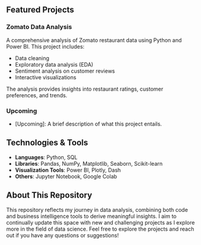 
## Featured Projects

### Zomato Data Analysis

A comprehensive analysis of Zomato restaurant data using Python and Power BI. This project includes:
- Data cleaning
- Exploratory data analysis (EDA)
- Sentiment analysis on customer reviews
- Interactive visualizations

The analysis provides insights into restaurant ratings, customer preferences, and trends.

### Upcoming

- [Upcoming]: A brief description of what this project entails.

## Technologies & Tools

- **Languages**: Python, SQL
- **Libraries**: Pandas, NumPy, Matplotlib, Seaborn, Scikit-learn
- **Visualization Tools**: Power BI, Plotly, Dash
- **Others**: Jupyter Notebook, Google Colab

## About This Repository

This repository reflects my journey in data analysis, combining both code and business intelligence tools to derive meaningful insights. I aim to continually update this space with new and challenging projects as I explore more in the field of data science.
Feel free to explore the projects and reach out if you have any questions or suggestions!
